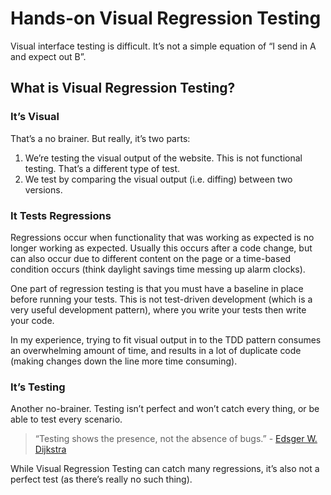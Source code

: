 # Hands-on Visual Regression Testing

Visual interface testing is difficult. It’s not a simple equation of “I send in A and expect out B”. 

## What is Visual Regression Testing?

### It’s Visual

That’s a no brainer. But really, it’s two parts:

1. We’re testing the visual output of the website. This is not functional testing. That’s a different type of test.
2. We test by comparing the visual output (i.e. diffing) between two versions. 

### It Tests Regressions

Regressions occur when functionality that was working as expected is no longer working as expected. Usually this occurs after a code change, but can also occur due to different content on the page or a time-based condition occurs (think daylight savings time messing up alarm clocks).

One part of regression testing is that you must have a baseline in place before running your tests. This is not test-driven development (which is a very useful development pattern), where you write your tests then write your code.

In my experience, trying to fit visual output in to the TDD pattern consumes an overwhelming amount of time, and results in a lot of duplicate code (making changes down the line more time consuming).

### It’s Testing

Another no-brainer. Testing isn’t perfect and won’t catch every thing, or be able to test every scenario.

> “Testing shows the presence, not the absence of bugs.” - [Edsger W. Dijkstra](http://en.wikiquote.org/wiki/Edsger_W._Dijkstra#1960s)

While Visual Regression Testing can catch many regressions, it’s also not a perfect test (as there’s really no such thing). 